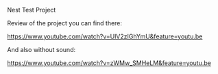 Nest Test Project

Review of the project you can find there:

https://www.youtube.com/watch?v=UlV2zIGhYmU&feature=youtu.be

And also without sound:

https://www.youtube.com/watch?v=zWMw_SMHeLM&feature=youtu.be